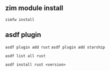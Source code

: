 
## zim module install
`zimfw install`

## asdf plugin
`asdf plugin add rust`
`asdf plugin add starship`

`asdf list all rust`

`asdf install rust <version>`
